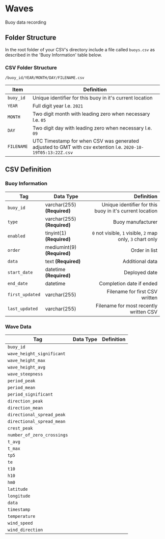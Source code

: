 # Waves
Buoy data recording

## Folder Structure
In the root folder of your CSV's directory include a file called `buoys.csv` as described in the 'Buoy Information' table below.

### CSV Folder Structure
`/buoy_id/YEAR/MONTH/DAY/FILENAME.csv`

| Item | Definition |
| ---- | ---------- |
| `buoy_id` | Unique identifier for this buoy in it's current location |
| `YEAR` | Full digit year I.e. `2021` |
| `MONTH` | Two digit month with leading zero when necessary I.e. `05` |
| `DAY` | Two digit day with leading zero when necessary I.e. `09` |
| `FILENAME` | UTC Timestamp for when CSV was generated adjusted to GMT with csv extention I.e. `2020-10-19T05:13:22Z.csv` |

## CSV Definition

### Buoy Information
| Tag        | Data Type           | Definition  |
| ------------- | ------------- | -----:|
| `buoy_id` | varchar(255) **(Required)** | Unique identifier for this buoy in it's current location |
| `type` | varchar(255) **(Required)** | Buoy manufacturer |
| `enabled` | tinyint(1) **(Required)** | `0` not visible, `1` visible, `2` map only, `3` chart only  |
| `order` | mediumint(9) **(Required)** | Order in list |
| `data` | text **(Required)** | Additional data |
| `start_date` |  datetime **(Required)** | Deployed date |
| `end_date` |  datetime | Completion date if ended |
| `first_updated` | varchar(255) | Filename for first CSV written |
| `last_updated` | varchar(255) | Filename for most recently written CSV |

### Wave Data
| Tag        | Data Type           | Definition  |
| ------------- |:-------------:| -----:|
| `buoy_id` | | | 
| `wave_height_significant` | | | 
| `wave_height_max` | | | 
| `wave_height_avg` | | | 
| `wave_steepness` | | | 
| `period_peak` | | | 
| `period_mean` | | | 
| `period_significant` | | | 
| `direction_peak` | | | 
| `direction_mean` | | | 
| `directional_spread_peak` | | | 
| `directional_spread_mean` | | | 
| `crest_peak` | | | 
| `number_of_zero_crossings` | | | 
| `t_avg` | | | 
| `t_max` | | | 
| `tp5` | | | 
| `te` | | | 
| `t10` | | | 
| `h10` | | | 
| `hm0` | | | 
| `latitude` | | | 
| `longitude` | | | 
| `data` | | | 
| `timestamp` | | | 
| `temperature` | | | 
| `wind_speed` | | | 
| `wind_direction` | | |
